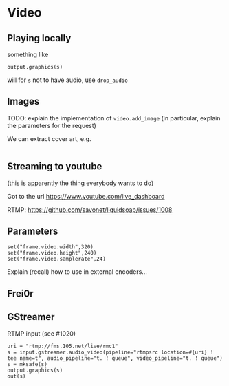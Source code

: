 Video
=====

Playing locally
---------------
something like

```
output.graphics(s)
```
will for `s` not to have audio, use `drop_audio`

Images
------

TODO: explain the implementation of `video.add_image` (in particular,
explain the parameters for the request)

We can extract cover art, e.g.

```{.liquidsoap include="liq/cover.liq"}
```

Streaming to youtube
--------------------

(this is apparently the thing everybody wants to do)

Got to the url <https://www.youtube.com/live_dashboard>

RTMP: <https://github.com/savonet/liquidsoap/issues/1008>

Parameters
----------

```liquidsoap
set("frame.video.width",320)
set("frame.video.height",240)
set("frame.video.samplerate",24)
```
Explain (recall) how to use in external encoders...

Frei0r
------

GStreamer
---------

RTMP input (see #1020)

```liquidsoap
uri = "rtmp://fms.105.net/live/rmc1"
s = input.gstreamer.audio_video(pipeline="rtmpsrc location=#{uri} ! tee name=t", audio_pipeline="t. ! queue", video_pipeline="t. ! queue")
s = mksafe(s)
output.graphics(s)
out(s)
```

